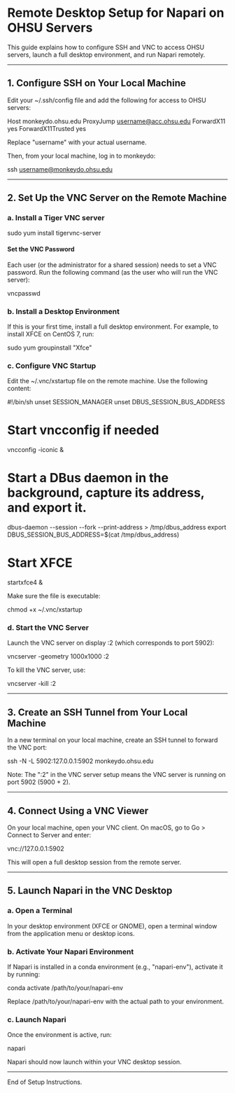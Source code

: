 # Remote Desktop Setup for Napari on OHSU Servers

This guide explains how to configure SSH and VNC to access OHSU servers, launch a full desktop environment, and run Napari remotely.

---

## 1. Configure SSH on Your Local Machine

Edit your ~/.ssh/config file and add the following for access to OHSU servers:

Host monkeydo.ohsu.edu
    ProxyJump username@acc.ohsu.edu
    ForwardX11 yes
    ForwardX11Trusted yes

Replace "username" with your actual username.

Then, from your local machine, log in to monkeydo:

ssh username@monkeydo.ohsu.edu

---

## 2. Set Up the VNC Server on the Remote Machine

### a. Install a Tiger VNC server

sudo yum install tigervnc-server

#### Set the VNC Password

Each user (or the administrator for a shared session) needs to set a VNC password. Run the following command (as the user who will run the VNC server):

vncpasswd


### b. Install a Desktop Environment

If this is your first time, install a full desktop environment. For example, to install XFCE on CentOS 7, run:

sudo yum groupinstall "Xfce"

### c. Configure VNC Startup

Edit the ~/.vnc/xstartup file on the remote machine. Use the following content:

#!/bin/sh
unset SESSION_MANAGER
unset DBUS_SESSION_BUS_ADDRESS

# Start vncconfig if needed
vncconfig -iconic &

# Start a DBus daemon in the background, capture its address, and export it.
dbus-daemon --session --fork --print-address > /tmp/dbus_address
export DBUS_SESSION_BUS_ADDRESS=$(cat /tmp/dbus_address)

# Start XFCE
startxfce4 &

Make sure the file is executable:

chmod +x ~/.vnc/xstartup

### d. Start the VNC Server

Launch the VNC server on display :2 (which corresponds to port 5902):

vncserver -geometry 1000x1000 :2

To kill the VNC server, use:

vncserver -kill :2

---

## 3. Create an SSH Tunnel from Your Local Machine

In a new terminal on your local machine, create an SSH tunnel to forward the VNC port:

ssh -N -L 5902:127.0.0.1:5902 monkeydo.ohsu.edu

Note: The ":2" in the VNC server setup means the VNC server is running on port 5902 (5900 + 2).

---

## 4. Connect Using a VNC Viewer

On your local machine, open your VNC client. On macOS, go to Go > Connect to Server and enter:

vnc://127.0.0.1:5902

This will open a full desktop session from the remote server.

---

## 5. Launch Napari in the VNC Desktop

### a. Open a Terminal

In your desktop environment (XFCE or GNOME), open a terminal window from the application menu or desktop icons.

### b. Activate Your Napari Environment

If Napari is installed in a conda environment (e.g., "napari-env"), activate it by running:

conda activate /path/to/your/napari-env

Replace /path/to/your/napari-env with the actual path to your environment.

### c. Launch Napari

Once the environment is active, run:

napari

Napari should now launch within your VNC desktop session.

---

End of Setup Instructions.
